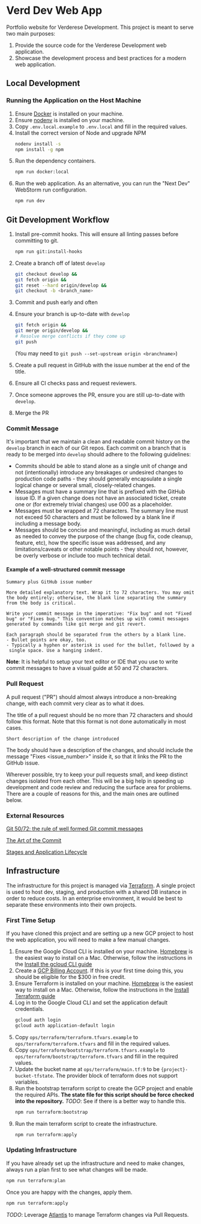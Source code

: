 # Verd Dev Web App

Portfolio website for Verderese Development. This project is meant to serve two main purposes:

1. Provide the source code for the Verderese Development web application.
2. Showcase the development process and best practices for a modern web application.

## Local Development

### Running the Application on the Host Machine

1. Ensure [Docker](https://www.docker.com/) is installed on your machine.
2. Ensure [nodenv](https://github.com/nodenv/nodenv) is installed on your machine.
4. Copy `.env.local.example` to `.env.local` and fill in the required values.
5. Install the correct version of Node and upgrade NPM
   ```bash
   nodenv install -s
   npm install -g npm
   ```
6. Run the dependency containers.
   ```bash
   npm run docker:local
   ```
7. Run the web application. As an alternative, you can run the "Next Dev" WebStorm run configuration.
   ```bash
   npm run dev
   ```

## Git Development Workflow

1. Install pre-commit hooks. This will ensure all linting passes before committing to git.
   ```bash
   npm run git:install-hooks
   ```
1. Create a branch off of latest `develop`

   ```bash
   git checkout develop &&
   git fetch origin &&
   git reset --hard origin/develop &&
   git checkout -b <branch_name>
   ```

1. Commit and push early and often
1. Ensure your branch is up-to-date with `develop`

   ```bash
   git fetch origin &&
   git merge origin/develop &&
   # Resolve merge conflicts if they come up
   git push
   ```

   (You may need to `git push --set-upstream origin <branchname>`)

1. Create a pull request in GitHub with the issue number at the end of the title.
1. Ensure all CI checks pass and request reviewers.
1. Once someone approves the PR, ensure you are still up-to-date with `develop`.
1. Merge the PR

### Commit Message

It's important that we maintain a clean and readable commit history on the `develop` branch in each of our Git repos. Each commit on a branch that is ready to be merged into `develop` should adhere to the following guidelines:

- Commits should be able to stand alone as a single unit of change and not (intentionally) introduce any breakages or undesired changes to production code paths - they should generally encapsulate a single logical change or several small, closely-related changes.
- Messages must have a summary line that is prefixed with the GitHub issue ID. If a given change does not have an associated ticket, create one or (for extremely trivial changes) use 000 as a placeholder.
- Messages must be wrapped at 72 characters. The summary line must not exceed 50 characters and must be followed by a blank line if including a message body.
- Messages should be concise and meaningful, including as much detail as needed to convey the purpose of the change (bug fix, code cleanup, feature, etc), how the specific issue was addressed, and any limitations/caveats or other notable points - they should not, however, be overly verbose or include too much technical detail.

#### Example of a well-structured commit message

```
Summary plus GitHub issue number

More detailed explanatory text. Wrap it to 72 characters. You may omit
the body entirely; otherwise, the blank line separating the summary
from the body is critical.

Write your commit message in the imperative: "Fix bug" and not "Fixed
bug" or "Fixes bug." This convention matches up with commit messages
generated by commands like git merge and git revert.

Each paragraph should be separated from the others by a blank line.
- Bullet points are okay, too.
- Typically a hyphen or asterisk is used for the bullet, followed by a
 single space. Use a hanging indent.
```

**Note**: It is helpful to setup your text editor or IDE that you use to write commit messages to have a visual guide at 50 and 72 characters.

### Pull Request

A pull request ("PR") should almost always introduce a non-breaking change, with each commit very clear as to what it does.

The title of a pull request should be no more than 72 characters and should follow this format. Note that this format is not done automatically in most cases.

```
Short description of the change introduced
```

The body should have a description of the changes, and should include the message "Fixes <issue_number>" inside it, so that it links the PR to the GitHub issue.

Wherever possible, try to keep your pull requests small, and keep distinct changes isolated from each other. This will be a big help in speeding up development and code review and reducing the surface area for problems. There are a couple of reasons for this, and the main ones are outlined below.

### External Resources

[Git 50/72: the rule of well formed Git commit messages](https://www.midori-global.com/blog/2018/04/02/git-50-72-rule)

[The Art of the Commit](http://alistapart.com/article/the-art-of-the-commit)

[Stages and Application Lifecycle](https://www.notion.so/4f2305a3e7cf44d282c6abaf0add3207)

## Infrastructure

The infrastructure for this project is managed via [Terraform](https://www.terraform.io/). A single project is used to host dev, staging, and production with a shared DB instance in order to reduce costs. In an enterprise environment, it would be best to separate these environments into their own projects.

### First Time Setup

If you have cloned this project and are setting up a new GCP project to host the web application, you will need to make a few manual changes.

1. Ensure the Google Cloud CLI is installed on your machine. [Homebrew](https://formulae.brew.sh/cask/google-cloud-sdk) is the easiest way to install on a Mac. Otherwise, follow the instructions in the [Install the gcloud CLI guide](https://cloud.google.com/sdk/docs/install)
2. Create a [GCP Billing Account](https://console.cloud.google.com/billing/). If this is your first time doing this, you should be eligible for the $300 in free credit.
3. Ensure Terraform is installed on your machine. [Homebrew](https://formulae.brew.sh/formula/terraform) is the easiest way to install on a Mac. Otherwise, follow the instructions in the [Install Terraform guide](https://learn.hashicorp.com/tutorials/terraform/install-cli)
4. Log in to the Google Cloud CLI and set the application default credentials.
   ```bash
   gcloud auth login
   gcloud auth application-default login
   ```
5. Copy `ops/terraform/terraform.tfvars.example` to `ops/terraform/terraform.tfvars` and fill in the required values.
6. Copy `ops/terraform/bootstrap/terraform.tfvars.example` to `ops/terraform/bootstrap/terraform.tfvars` and fill in the required values.
7. Update the bucket name at `ops/terraform/main.tf:9` to be `{project}-bucket-tfstate`. The provider block of terraform does not support variables.
8. Run the bootstrap terraform script to create the GCP project and enable the required APIs. **The state file for this script should be force checked into the repository.** _TODO_: See if there is a better way to handle this.
   ```bash
   npm run terraform:bootstrap
   ```
9. Run the main terraform script to create the infrastructure.
   ```bash
   npm run terraform:apply
   ```

### Updating Infrastructure

If you have already set up the infrastructure and need to make changes, always run a plan first to see what changes will be made.

```bash
npm run terraform:plan
```

Once you are happy with the changes, apply them.

```bash
npm run terraform:apply
```

_TODO_: Leverage [Atlantis](https://www.runatlantis.io/) to manage Terraform changes via Pull Requests.
